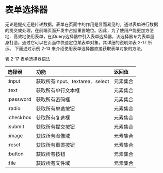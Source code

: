 # 表单选择器

无论是提交还是传递数据，表单在页面中的作用是显而易见的。通过表单进行数据的提交或处理，在前端页面开发中占据重要地位。因此，为了使用户能更加方便地、高效地使用表单，在jQuery选择器中引入表单选择器，该选择器专为表单量身打造，通过它可以在页面中快速定位某表单对象。其详细的说明如表 2-17 所示。
下面通过示例 2-13 来介绍使用表单选择器直接获取表单对象的方法。

表 2-17 表单选择器语法

| 选择器 | 功能 | 返回值 |
| :-- | :-- | :-- |
| :input | 获取所有input、textarea、select | 元素集合 |
| :text | 获取所有单行文本框 | 元素集合 |
| :password | 获取所有密码框 | 元素集合 |
| :radio | 获取所有单选按钮 | 元素集合 |
| :checkbox | 获取所有复选框 | 元素集合 |
| :submit | 获取所有提交按钮 | 元素集合 |
| :image | 获取所有图像域 | 元素集合 |
| :reset | 获取所有重置按钮 | 元素集合 |
| :button | 获取所有按钮 | 元素集合 |
| :file | 获取所有文件域 | 元素集合 |

